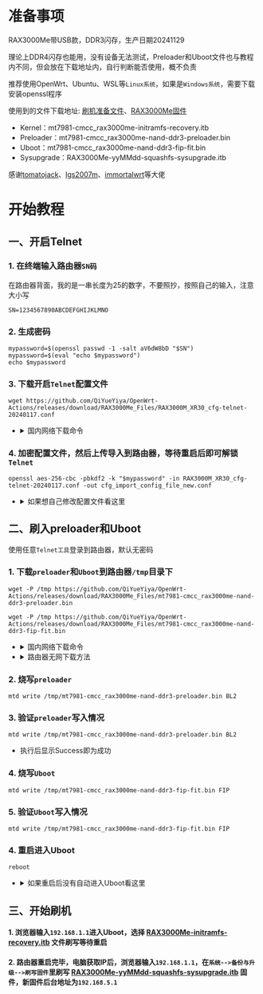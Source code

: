 # 准备事项
RAX3000Me带USB款，DDR3闪存，生产日期20241129

理论上DDR4闪存也能用，没有设备无法测试，Preloader和Uboot文件也与教程内不同，但会放在下载地址内，自行判断能否使用，概不负责

推荐使用OpenWrt、Ubuntu、WSL等```Linux系统```，如果是```Windows系统```，需要下载安装openssl程序

使用到的文件下载地址: [刷机准备文件](https://github.com/QiYueYiya/OpenWrt-Actions/releases/tag/RAX3000Me_Files)、[RAX3000Me固件](https://github.com/QiYueYiya/OpenWrt-Actions/releases/tag/RAX3000Me)
- Kernel：mt7981-cmcc_rax3000me-initramfs-recovery.itb
- Preloader：mt7981-cmcc_rax3000me-nand-ddr3-preloader.bin
- Uboot：mt7981-cmcc_rax3000me-nand-ddr3-fip-fit.bin
- Sysupgrade：RAX3000Me-yyMMdd-squashfs-sysupgrade.itb

感谢[tomatojack](https://www.right.com.cn/forum/space-uid-938072.html)、[lgs2007m](https://github.com/lgs2007m)、[immortalwrt](https://github.com/immortalwrt)等大佬

# 开始教程
## 一、开启Telnet
### 1. 在终端输入路由器```SN码```
在路由器背面，我的是一串长度为25的数字，不要照抄，按照自己的输入，注意大小写
```shell
SN=1234567890ABCDEFGHIJKLMNO
```
### 2. 生成密码
```shell
mypassword=$(openssl passwd -1 -salt aV6dW8bD "$SN")
mypassword=$(eval "echo $mypassword")
echo $mypassword
```
### 3. 下载开启```Telnet```配置文件
```shell
wget https://github.com/QiYueYiya/OpenWrt-Actions/releases/download/RAX3000Me_Files/RAX3000M_XR30_cfg-telnet-20240117.conf
```
- <details>
    <summary>国内网络下载命令</summary>

    ```shell
    wget https://github.akams.cn/https://github.com/QiYueYiya/OpenWrt-Actions/releases/download/RAX3000Me_Files/RAX3000M_XR30_cfg-telnet-20240117.conf
    ```
    </details>

### 4. 加密配置文件，然后上传导入到路由器，等待重启后即可解锁```Telnet```
```shell
openssl aes-256-cbc -pbkdf2 -k "$mypassword" -in RAX3000M_XR30_cfg-telnet-20240117.conf -out cfg_import_config_file_new.conf
```
- <details>
    <summary>如果想自己修改配置文件看这里</summary>

    #### 用下面命令解密配置文件，需要先生成密码
    ```shell
    openssl aes-256-cbc -d -pbkdf2 -k "$mypassword" -in cfg_export_config_file.conf -out cfg_import_config_file_decrypt.conf
    ```
    #### 要加密配置文件后再上传
    ```shell
    tar -zcvf - etc | openssl aes-256-cbc -pbkdf2 -k "$mypassword" -out cfg_export_config_file_new.conf
    ```
    </details>

## 二、刷入preloader和Uboot
使用任意```Telnet工具```登录到路由器，默认无密码
### 1. 下载```preloader```和```Uboot```到路由器```/tmp```目录下
```shell
wget -P /tmp https://github.com/QiYueYiya/OpenWrt-Actions/releases/download/RAX3000Me_Files/mt7981-cmcc_rax3000me-nand-ddr3-preloader.bin
```
```shell
wget -P /tmp https://github.com/QiYueYiya/OpenWrt-Actions/releases/download/RAX3000Me_Files/mt7981-cmcc_rax3000me-nand-ddr3-fip-fit.bin
```
- <details>
    <summary>国内网络下载命令</summary>

    ```shell
    wget -P /tmp https://github.akams.cn/https://github.com/QiYueYiya/OpenWrt-Actions/releases/download/RAX3000Me_Files/mt7981-cmcc_rax3000me-nand-ddr3-preloader.bin
    ```

    ```shell
    wget -P /tmp https://github.akams.cn/https://github.com/QiYueYiya/OpenWrt-Actions/releases/download/RAX3000Me_Files/mt7981-cmcc_rax3000me-nand-ddr3-fip-fit.bin
    ```
    </details>
- <details>
    <summary>路由器无网下载方法</summary>
    
    #### 先在电脑上下载好[preloader](https://github.com/QiYueYiya/OpenWrt-Actions/releases/download/RAX3000Me_Files/mt7981-cmcc_rax3000me-nand-ddr3-preloader.bin)、[Uboot](https://github.com/QiYueYiya/OpenWrt-Actions/releases/download/RAX3000Me_Files/mt7981-cmcc_rax3000me-nand-ddr3-fip-fit.bin)
    #### 设置电脑网卡为固定IP ```192.168.10.2/24```（该IP需要和路由器在同一个网段，注意只使用一个网卡，无线也不要连接）
    #### 然后打开```HTTP File Server```软件，将对应```preloader```和```Uboot```文件拖拽到软件，然后使用下面对应的命令下载到```/tmp```目录：
    ```
    wget -P /tmp http://192.168.10.2/mt7981-cmcc_rax3000me-nand-ddr3-preloader.bin
    ```
    ```
    wget -P /tmp http://192.168.10.2/mt7981-cmcc_rax3000me-nand-ddr3-fip-fit.bin
    ```
    </details>

### 2. 烧写```preloader```
```
mtd write /tmp/mt7981-cmcc_rax3000me-nand-ddr3-preloader.bin BL2
```
### 3. 验证```preloader```写入情况
```
mtd write /tmp/mt7981-cmcc_rax3000me-nand-ddr3-preloader.bin BL2
```
- 执行后显示Success即为成功
### 4. 烧写```Uboot```
```
mtd write /tmp/mt7981-cmcc_rax3000me-nand-ddr3-fip-fit.bin FIP
```
### 5. 验证```Uboot```写入情况
```
mtd write /tmp/mt7981-cmcc_rax3000me-nand-ddr3-fip-fit.bin FIP
```
### 4. 重启进入Uboot
```
reboot
```
- <details>
    <summary>如果重启后没有自动进入Uboot看这里</summary>
    
    #### 断开电源后，用牙签顶住```RESET```按钮，插上电源后大约```5-10```秒，指示灯变```绿色```后松开按钮，网线一头插电脑上，另一头插在路由器LAN口上
    </details>

## 三、开始刷机
#### 1. 浏览器输入```192.168.1.1```进入Uboot，选择 [RAX3000Me-initramfs-recovery.itb](https://github.com/QiYueYiya/OpenWrt-Actions/releases/download/RAX3000Me_Files/mt7981-cmcc_rax3000me-initramfs-recovery.itb) 文件刷写等待重启

#### 2. 路由器重启完毕，电脑获取IP后，浏览器输入```192.168.1.1```，在```系统-->备份与升级-->刷写固件```里刷写 [RAX3000Me-yyMMdd-squashfs-sysupgrade.itb](https://github.com/QiYueYiya/OpenWrt-Actions/releases/tag/RAX3000Me) 固件，新固件后台地址为```192.168.5.1```
